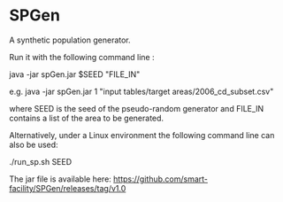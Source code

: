 # SPGen

A synthetic population generator.

Run it with the following command line  :

java -jar spGen.jar $SEED "FILE_IN"

e.g. java -jar spGen.jar 1 "input tables/target areas/2006_cd_subset.csv"

where SEED is the seed of the pseudo-random generator and FILE_IN contains a list of the area to be generated.

Alternatively, under a Linux environment the following command line can also be used:

./run_sp.sh SEED

The jar file is available here: https://github.com/smart-facility/SPGen/releases/tag/v1.0
